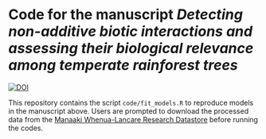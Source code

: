 # Code for the manuscript *Detecting non-additive biotic interactions and assessing their biological relevance among temperate rainforest trees*

[![DOI](https://zenodo.org/badge/608901431.svg)](https://zenodo.org/doi/10.5281/zenodo.10656043)

This repository contains the script `code/fit_models.R` to reproduce models in the manuscript above. Users are prompted to download the processed data from the [Manaaki Whenua-Lancare Research Datastore](https://doi.org/10.25898/sv0n-sw84) before running the codes.